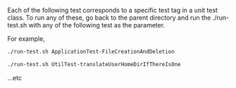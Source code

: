 Each of the following test corresponds to a specific test tag in a unit test class.  To run any of these, go back to the parent directory and run the ./run-test.sh with any of the following test as the parameter.

For example, 

```bash
./run-test.sh ApplicationTest-FileCreationAndDeletion
```

```bash
./run-test.sh UtilTest-translateUserHomeDirIfThereIsOne
```
...etc

